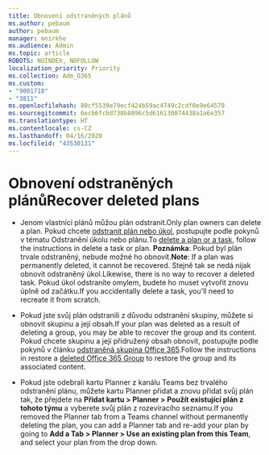 ```yaml
---
title: Obnovení odstraněných plánů
ms.author: pebaum
author: pebaum
manager: mnirkhe
ms.audience: Admin
ms.topic: article
ROBOTS: NOINDEX, NOFOLLOW
localization_priority: Priority
ms.collection: Adm_O365
ms.custom:
- "9001718"
- "3811"
ms.openlocfilehash: 80cf5539e79ecf424b59ac4749c2cdf0e9e64578
ms.sourcegitcommit: 6ecb6fcbd738b8896c5d616130074438a1a6e357
ms.translationtype: HT
ms.contentlocale: cs-CZ
ms.lasthandoff: 04/16/2020
ms.locfileid: "43530131"
---
```

# <a name="recover-deleted-plans"></a><span data-ttu-id="5e115-102">Obnovení odstraněných plánů</span><span class="sxs-lookup"><span data-stu-id="5e115-102">Recover deleted plans</span></span>

- <span data-ttu-id="5e115-103">Jenom vlastníci plánů můžou plán odstranit.</span><span class="sxs-lookup"><span data-stu-id="5e115-103">Only plan owners can delete a plan.</span></span> <span data-ttu-id="5e115-104">Pokud chcete [odstranit plán nebo úkol](https://support.microsoft.com/cs-CZ/office/delete-a-task-or-plan-39e10e78-13f0-446d-94cd-9e562648497a.), postupujte podle pokynů v tématu Odstranění úkolu nebo plánu.</span><span class="sxs-lookup"><span data-stu-id="5e115-104">To [delete a plan or a task](https://support.microsoft.com/cs-CZ/office/delete-a-task-or-plan-39e10e78-13f0-446d-94cd-9e562648497a.), follow the instructions in delete a task or plan.</span></span>  <span data-ttu-id="5e115-105">**Poznámka**: Pokud byl plán trvale odstraněný, nebude možné ho obnovit.</span><span class="sxs-lookup"><span data-stu-id="5e115-105">**Note**: If a plan was permanently deleted, it cannot be recovered.</span></span> <span data-ttu-id="5e115-106">Stejně tak se nedá nijak obnovit odstraněný úkol.</span><span class="sxs-lookup"><span data-stu-id="5e115-106">Likewise, there is no way to recover a deleted task.</span></span> <span data-ttu-id="5e115-107">Pokud úkol odstraníte omylem, budete ho muset vytvořit znovu úplně od začátku.</span><span class="sxs-lookup"><span data-stu-id="5e115-107">If you accidentally delete a task, you'll need to recreate it from scratch.</span></span>

- <span data-ttu-id="5e115-108">Pokud jste svůj plán odstranili z důvodu odstranění skupiny, můžete si obnovit skupinu a její obsah.</span><span class="sxs-lookup"><span data-stu-id="5e115-108">If your plan was deleted as a result of deleting a group, you may be able to recover the group and its content.</span></span> <span data-ttu-id="5e115-109">Pokud chcete skupinu a její přidružený obsah obnovit, postupujte podle pokynů v článku [odstraněná skupina Office 365](https://docs.microsoft.com/microsoft-365/admin/create-groups/restore-deleted-group?view=o365-worldwide).</span><span class="sxs-lookup"><span data-stu-id="5e115-109">Follow the instructions in restore a [deleted Office 365 Group](https://docs.microsoft.com/microsoft-365/admin/create-groups/restore-deleted-group?view=o365-worldwide) to restore the group and its associated content.</span></span>

- <span data-ttu-id="5e115-110">Pokud jste odebrali kartu Planner z kanálu Teams bez trvalého odstranění plánu, můžete kartu Planner přidat a znovu přidat svůj plán tak, že přejdete na **Přidat kartu > Planner > Použít existující plán z tohoto týmu** a vyberete svůj plán z rozevíracího seznamu.</span><span class="sxs-lookup"><span data-stu-id="5e115-110">If you removed the Planner tab from a Teams channel without permanently deleting the plan, you can add a Planner tab and re-add your plan by going to **Add a Tab > Planner > Use an existing plan from this Team**, and select your plan from the drop down.</span></span>

